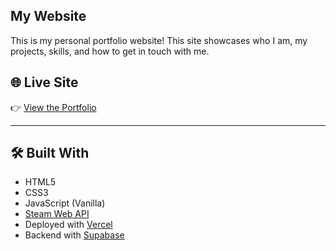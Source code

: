 ## My Website

This is my personal portfolio website! This site showcases who I am, my projects, skills, and how to get in touch with me.

## 🌐 Live Site

👉 [View the Portfolio](https://haolun.developer.li)

---

## 🛠️ Built With

- HTML5
- CSS3
- JavaScript (Vanilla)
- [Steam Web API](https://developer.valvesoftware.com/wiki/Steam_Web_API)
- Deployed with [Vercel](https://vercel.com)
- Backend with [Supabase](https://supabase.com)